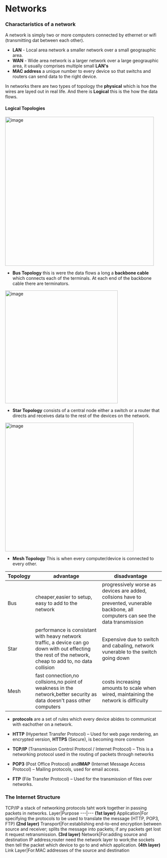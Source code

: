 # Networks
### Charactaristics of a network
A network is simply two or more computers connected by ethernet or wifi (transmitting dat between each other). 
- **LAN** - Local area network a smaller network over a small geograuphic area.
- **WAN** - Wide area network is a larger network over a large geograuphic area, it usually comprises multiple small **LAN's**
- **MAC address** a unique number to every device so that switchs and routers can send data to the right device.

In networks there are two types of topology the **physical** which is hoe the wires are layed out in real life. And there is **Logical** this is the how the data flows.

#### Logical Topologies
<img width="478" alt="image" src="https://user-images.githubusercontent.com/90515435/199587360-bcc3962c-ac3b-48cb-ab8a-64c4f2f78aba.png">

-  **Bus Topology** this is were the data flows a long a **backbone cable** which connects each of the terminals. At each end of the backbone cable there are terminators.
<img width="362" alt="image" src="https://user-images.githubusercontent.com/90515435/199596215-0d60700f-f749-474c-8702-6b09cd89b529.png">

- **Star Topology** consists of a central node either a switch or a router that directs and receives data to the rest of the devices on the network.
<img width="413" alt="image" src="https://user-images.githubusercontent.com/90515435/199596251-ae500488-3072-4a1f-85bb-f6f36f75e592.png">

- **Mesh Topology** This is when every computer/device is connected to every other.

Topology|advantage|disadvantage
-|-|-
Bus|cheaper,easier to setup, easy to add to the network|progressively worse as devices are added, collsions have to prevented, vunerable backbone, all computers can see the data transmission
Star|performance is consistant with heavy network traffic, a device can go down with out effecting the rest of the network, cheap to add to, no data collision| Expensive due to switch and cabaling, network vunerable to the switch going down
Mesh|fast connection,no collsions,no point of weakness in the network,better security as data doesn't pass other computers|costs increasing amounts to scale when wired, maintaining the network is difficulty

- **protocols** are a set of rules which every device abides to communicat with eachother on a network.

- **HTTP** (Hypertext Transfer Protocol)​ – Used for web page rendering, an encrypted version, ​**HTTPS** (Secure)​, is becoming more common
- **TCP/IP**​ ​(Transmission Control Protocol / Internet Protocol) ​– This is a networking protocol used in the routing of packets through networks
- **POP3** (Post Office Protocol)​ and ​**IMAP** (Internet Message Access Protocol)​ – Mailing protocols, used for email access.
- **FTP** (File Transfer Protocol)​ – Used for the transmission of files over networks.

### The Internet Structure
TCP/IP a stack of networking protocols taht work together in passing packets in networks.
Layer|Purpose
---|---
**(1st layer)** Application|For specifying the protocols to be used to translate the message (HTTP, POP3, FTP)
**(2nd layer)** Transport|For:establishing end-to-end encryption between source and receiver; splits the message into packets; if any packets get lost it request retransmission.
**(3rd layer)** Network|For:adding source and destination IP address;router need the network layer to work;the sockets then tell the packet which device to go to and which application.
**(4th layer)** Link Layer|For:MAC addresses of the source and destination

